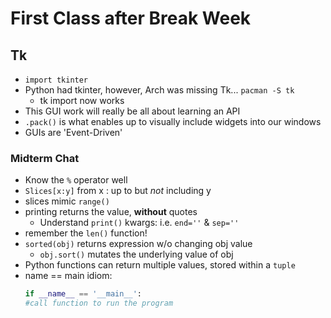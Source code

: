 # First Class after Break Week
## Tk

- `import tkinter`
- Python had tkinter, however, Arch was missing Tk... `pacman -S tk`
  - tk import now works
- This GUI work will really be all about learning an API
- `.pack()` is what enables up to visually include widgets into our windows
- GUIs are 'Event-Driven'

### Midterm Chat
- Know the `%` operator well
- `Slices[x:y]` from x : up to but *not* including y
- slices mimic `range()` 
- printing returns the value, **without** quotes
  - Understand `print()` kwargs: i.e. `end=''` & `sep=''`
- remember the `len()` function!
- `sorted(obj)` returns expression w/o changing obj value
  - `obj.sort()` mutates the underlying value of obj
- Python functions can return multiple values, stored within a `tuple`
- name == main idiom:
  ```python
  if __name__ == '__main__':
  #call function to run the program
  ```
